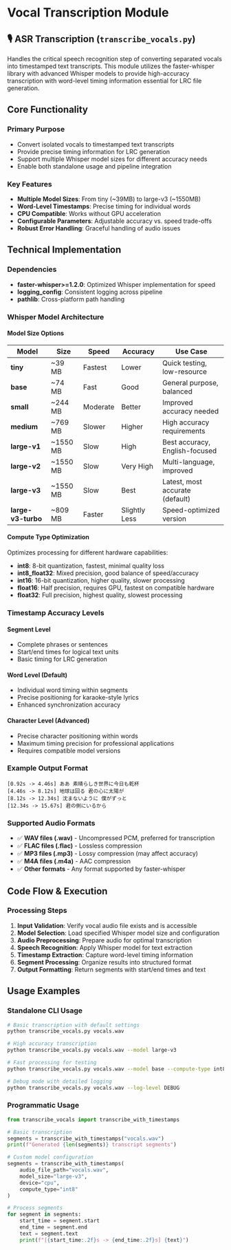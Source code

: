 # Vocal Transcription Module

## 🎙️ ASR Transcription (`transcribe_vocals.py`)

Handles the critical speech recognition step of converting separated vocals into timestamped text transcripts. This module utilizes the faster-whisper library with advanced Whisper models to provide high-accuracy transcription with word-level timing information essential for LRC file generation.

## Core Functionality

### Primary Purpose
- Convert isolated vocals to timestamped text transcripts
- Provide precise timing information for LRC generation
- Support multiple Whisper model sizes for different accuracy needs
- Enable both standalone usage and pipeline integration

### Key Features
- **Multiple Model Sizes**: From tiny (~39MB) to large-v3 (~1550MB)
- **Word-Level Timestamps**: Precise timing for individual words
- **CPU Compatible**: Works without GPU acceleration
- **Configurable Parameters**: Adjustable accuracy vs. speed trade-offs
- **Robust Error Handling**: Graceful handling of audio issues

## Technical Implementation

### Dependencies
- **faster-whisper>=1.2.0**: Optimized Whisper implementation for speed
- **logging_config**: Consistent logging across pipeline
- **pathlib**: Cross-platform path handling

### Whisper Model Architecture

#### Model Size Options
| Model | Size | Speed | Accuracy | Use Case |
|-------|------|-------|----------|----------|
| **tiny** | ~39 MB | Fastest | Lower | Quick testing, low-resource |
| **base** | ~74 MB | Fast | Good | General purpose, balanced |
| **small** | ~244 MB | Moderate | Better | Improved accuracy needed |
| **medium** | ~769 MB | Slower | Higher | High accuracy requirements |
| **large-v1** | ~1550 MB | Slow | High | Best accuracy, English-focused |
| **large-v2** | ~1550 MB | Slow | Very High | Multi-language, improved |
| **large-v3** | ~1550 MB | Slow | Best | Latest, most accurate (default) |
| **large-v3-turbo** | ~809 MB | Faster | Slightly Less | Speed-optimized version |

#### Compute Type Optimization
Optimizes processing for different hardware capabilities:

- **int8**: 8-bit quantization, fastest, minimal quality loss
- **int8_float32**: Mixed precision, good balance of speed/accuracy
- **int16**: 16-bit quantization, higher quality, slower processing
- **float16**: Half precision, requires GPU, fastest on compatible hardware
- **float32**: Full precision, highest quality, slowest processing

### Timestamp Accuracy Levels

#### Segment Level
- Complete phrases or sentences
- Start/end times for logical text units
- Basic timing for LRC generation

#### Word Level (Default)
- Individual word timing within segments
- Precise positioning for karaoke-style lyrics
- Enhanced synchronization accuracy

#### Character Level (Advanced)
- Precise character positioning within words
- Maximum timing precision for professional applications
- Requires compatible model versions

### Example Output Format
```
[0.92s -> 4.46s] ああ 素晴らしき世界に今日も乾杯
[4.46s -> 8.12s] 地球は回る 君の心に太陽が
[8.12s -> 12.34s] 沈まないように 僕がずっと
[12.34s -> 15.67s] 君の側にいるから
```

### Supported Audio Formats
- ✅ **WAV files (.wav)** - Uncompressed PCM, preferred for transcription
- ✅ **FLAC files (.flac)** - Lossless compression
- ✅ **MP3 files (.mp3)** - Lossy compression (may affect accuracy)
- ✅ **M4A files (.m4a)** - AAC compression
- ✅ **Other formats** - Any format supported by faster-whisper

## Code Flow & Execution

### Processing Steps
1. **Input Validation**: Verify vocal audio file exists and is accessible
2. **Model Selection**: Load specified Whisper model size and configuration
3. **Audio Preprocessing**: Prepare audio for optimal transcription
4. **Speech Recognition**: Apply Whisper model for text extraction
5. **Timestamp Extraction**: Capture word-level timing information
6. **Segment Processing**: Organize results into structured format
7. **Output Formatting**: Return segments with start/end times and text

## Usage Examples

### Standalone CLI Usage
```bash
# Basic transcription with default settings
python transcribe_vocals.py vocals.wav

# High accuracy transcription
python transcribe_vocals.py vocals.wav --model large-v3

# Fast processing for testing
python transcribe_vocals.py vocals.wav --model base --compute-type int8

# Debug mode with detailed logging
python transcribe_vocals.py vocals.wav --log-level DEBUG
```

### Programmatic Usage
```python
from transcribe_vocals import transcribe_with_timestamps

# Basic transcription
segments = transcribe_with_timestamps("vocals.wav")
print(f"Generated {len(segments)} transcript segments")

# Custom model configuration
segments = transcribe_with_timestamps(
    audio_file_path="vocals.wav",
    model_size="large-v3",
    device="cpu",
    compute_type="int8"
)

# Process segments
for segment in segments:
    start_time = segment.start
    end_time = segment.end
    text = segment.text
    print(f"[{start_time:.2f}s -> {end_time:.2f}s] {text}")
```
